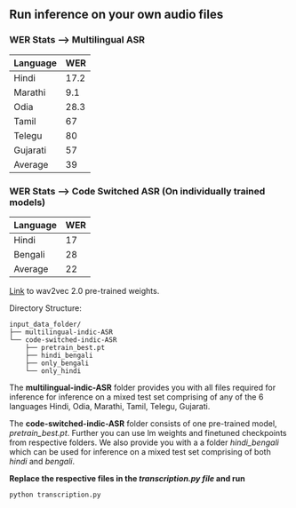 ## Run inference on your own audio files

### WER Stats --> Multilingual ASR

Language | WER
--- | ---
Hindi | 17.2
Marathi | 9.1
Odia | 28.3
Tamil | 67
Telegu | 80
Gujarati | 57
Average | 39

### WER Stats --> Code Switched ASR (On individually trained models)

Language | WER
--- | ---
Hindi | 17
Bengali | 28
Average | 22

[Link](https://drive.google.com/drive/folders/1UWCQLnU0eyDCn9lkSU1kiiaQ8FIW0NSG?usp=sharing) to wav2vec 2.0 pre-trained weights.

Directory Structure:

```
input_data_folder/
├── multilingual-indic-ASR
└── code-switched-indic-ASR
    ├── pretrain_best.pt
    ├── hindi_bengali
    ├── only_bengali
    └── only_hindi

```

The **multilingual-indic-ASR** folder provides you with all files required for inference for inference on a mixed test set comprising of any of the 6 languages Hindi, Odia, Marathi, Tamil, Telegu, Gujarati.

The **code-switched-indic-ASR** folder consists of one pre-trained model, *pretrain_best.pt*. Further you can use lm weights and finetuned checkpoints from respective folders. We also provide you with a a folder *hindi_bengali* which can be used for inference on a mixed test set comprising of both *hindi* and *bengali*.

**Replace the respective files in the *transcription.py file* and run**

```
python transcription.py
```


